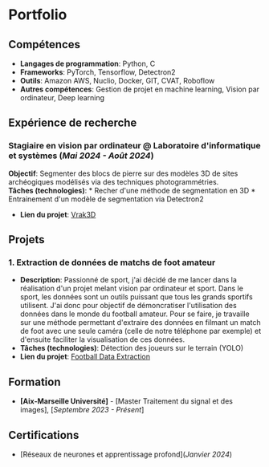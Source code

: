 # **Portfolio**

## **Compétences**

- **Langages de programmation**: Python, C
- **Frameworks**: PyTorch, Tensorflow, Detectron2
- **Outils**: Amazon AWS, Nuclio, Docker, GIT, CVAT, Roboflow
- **Autres compétences**: Gestion de projet en machine learning, Vision par ordinateur, Deep learning

## **Expérience de recherche**

### **Stagiaire en vision par ordinateur @ Laboratoire d'informatique et systèmes (_Mai 2024 - Août 2024_)**
**Objectif**: Segmenter des blocs de pierre sur des modèles 3D de sites archéogiques modélisés via des techniques photogrammétries.\
**Tâches (technologies)**:
    * Recher d'une méthode de segmentation en 3D
    * Entrainement d'un modèle de segmentation via Detectron2
- **Lien du projet**: [Vrak3D](https://github.com/JalilBNH/Vrak3D.git)


## **Projets**

### 1. Extraction de données de matchs de foot amateur
- **Description**: Passionné de sport, j'ai décidé de me lancer dans la réalisation d'un projet melant vision par ordinateur et sport.
  Dans le sport, les données sont un outils puissant que tous les grands sportifs utilisent. J'ai donc pour objectif de démoncratiser l'utilisation
  des données dans le monde du football amateur. Pour se faire, je travaille sur une méthode permettant d'extraire des données en filmant un match de foot avec une seule caméra (celle de notre téléphone par exemple)
  et d'ensuite faciliter la visualisation de ces données.
- **Tâches (technologies)**: Détection des joueurs sur le terrain (YOLO)
- **Lien du projet**: [Football Data Extraction](https://github.com/JalilBNH/football-data-extraction.git)



## **Formation**

- **[Aix-Marseille Université]** - [Master Traitement du signal et des images], [_Septembre 2023 - Présent_]

## **Certifications**
- [Réseaux de neurones et apprentissage profond](_Janvier 2024_)
